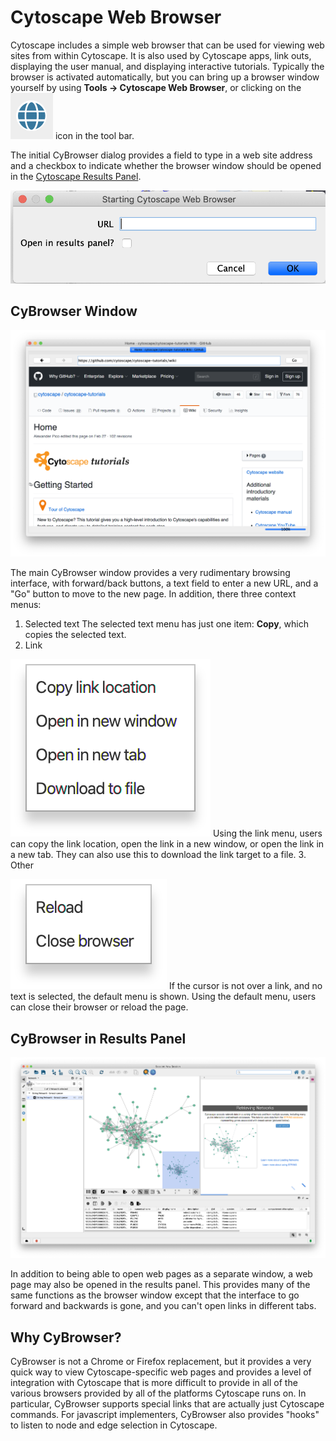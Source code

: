 <a id="cybrowser"> </a>
# Cytoscape Web Browser

Cytoscape includes a simple web browser that can be used for viewing 
web sites from within Cytoscape.  It is also used by Cytoscape apps,
link outs, displaying the user manual, and displaying interactive
tutorials.  Typically the browser is activated automatically, but you
can bring up a browser window yourself by using
**Tools → Cytoscape Web Browser**, or clicking on the 
![](_static/images/CyBrowser/WebIcon.png)
icon in the tool bar.

The initial CyBrowser dialog provides a field to type in a web site address
and a checkbox to indicate whether the browser window should be opened in
the <a href="#cybrowser_results">Cytoscape Results Panel</a>.

![](_static/images/CyBrowser/CyBrowserDialog.png)

## CyBrowser Window

![](_static/images/CyBrowser/CyBrowser.png)

The main CyBrowser window provides a very rudimentary browsing interface, with
forward/back buttons, a text field to enter a new URL, and a "Go" button to 
move to the new page.  In addition, there three context menus:
1. Selected text
   The selected text menu has just one item: **Copy**, which copies the selected
   text.
2. Link

![](_static/images/CyBrowser/LinkRightClick.png)
   Using the link menu, users can copy the link location, open the link in a new window,
   or open the link in a new tab.  They can also use this to download the link target to
   a file.
3. Other

![](_static/images/CyBrowser/RightClick.png)
   If the cursor is not over a link, and no text is selected, the default menu is shown.
   Using the default menu, users can close their browser or reload the page.


<a id="cybrowser_results"></a>
## CyBrowser in Results Panel

![](_static/images/CyBrowser/CyBrowserResults.png)

In addition to being able to open web pages as a separate window, a web page may
also be opened in the results panel.  This provides many of the same functions as the browser
window except that the interface to go forward and backwards is gone, and you can't open 
links in different tabs.

<a id="cybrowser_why"></a>
## Why CyBrowser?

CyBrowser is not a Chrome or Firefox replacement, but it provides a very quick way to view Cytoscape-specific
web pages and provides a level of integration with Cytoscape that is more difficult to provide in all of
the various browsers provided by all of the platforms Cytoscape runs on.  In particular, CyBrowser supports
special links that are actually just Cytoscape commands.  For javascript implementers, CyBrowser also provides
"hooks" to listen to node and edge selection in Cytoscape.
